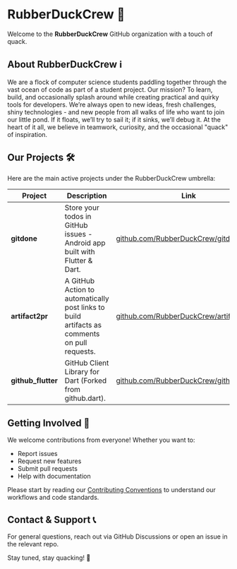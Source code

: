 # RubberDuckCrew 🦆

Welcome to the **RubberDuckCrew** GitHub organization with a touch of quack.

## About RubberDuckCrew ℹ️

We are a flock of computer science students paddling together through the vast ocean of code as part of a student project.
Our mission? To learn, build, and occasionally splash around while creating practical and quirky tools for developers.
We’re always open to new ideas, fresh challenges, shiny technologies - and new people from all walks of life who want to join our little pond.
If it floats, we’ll try to sail it; if it sinks, we’ll debug it.
At the heart of it all, we believe in teamwork, curiosity, and the occasional "quack" of inspiration.

## Our Projects 🛠️

Here are the main active projects under the RubberDuckCrew umbrella:

| Project                     | Description                                                                                  | Link                                                                                         |
|-----------------------------|----------------------------------------------------------------------------------------------|----------------------------------------------------------------------------------------------|
| **gitdone**                 | Store your todos in GitHub issues - Android app built with Flutter & Dart.                   | [github.com/RubberDuckCrew/gitdone](https://github.com/RubberDuckCrew/gitdone)               |
| **artifact2pr**             | A GitHub Action to automatically post links to build artifacts as comments on pull requests. | [github.com/RubberDuckCrew/artifact2pr](https://github.com/RubberDuckCrew/artifact2pr)       |
| **github_flutter**          | GitHub Client Library for Dart (Forked from github.dart).                                    | [github.com/RubberDuckCrew/github_flutter](https://github.com/RubberDuckCrew/github_flutter) |

## Getting Involved 🤝

We welcome contributions from everyone! Whether you want to:

- Report issues  
- Request new features  
- Submit pull requests  
- Help with documentation  

Please start by reading our [Contributing Conventions](https://github.com/RubberDuckCrew/gitdone/wiki/Contributing-Conventions) to understand our workflows and code standards.

## Contact & Support 📞

For general questions, reach out via GitHub Discussions or open an issue in the relevant repo.

Stay tuned, stay quacking! 🦆
